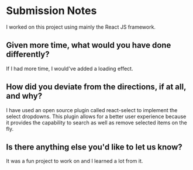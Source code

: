 # Submission Notes

I worked on this project using mainly the React JS framework.

## Given more time, what would you have done differently?

If I had more time, I would've added a loading effect.

## How did you deviate from the directions, if at all, and why?

I have used an open source plugin called react-select to implement the select dropdowns. This plugin allows for a better user experience because it provides the capability to search as well as remove selected items on the fly.

## Is there anything else you'd like to let us know?

It was a fun project to work on and I learned a lot from it.

